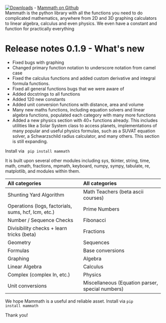 [![Downloads](https://static.pepy.tech/personalized-badge/mammath?period=total&units=international_system&left_color=grey&right_color=brightgreen&left_text=Mammath%20downloads)](https://pepy.tech/project/mammath) - <a href="https://github.com/vhprogrammingorg/mammath" target="_blank">Mammath on Github</a>
<br>
Mammath is the python library with all the functions you need to do complicated mathematics, anywhere from 2D and 3D graphing calculators to linear algebra, calculus and even physics. We even have a constant and function for practically everything
<br>

<h1><b> Release notes 0.1.9 - What's new </b></h1>
<ul>
    <li>Fixed bugs with graphing </li>
    <li>Changed primary function notation to underscore notation from camel case</li>
    <li>Fixed the calculus functions and added custom derivative and integral formula functions.</li>
    <li>Fixed all general functions bugs that we were aware of</li>
    <li>Added docstrings to all functions</li>
    <li>Added 120 new constants</li>
    <li>Added unit conversion functions with distance, area and volume</li>
    <li>Many new maths functions, including equation solvers and linear algebra functions, populated each category with many more functions</li>
    <li>Added a new physics section with 40+ functions already. This includes utilities like a Solar System class to access planets, implementations of many popular and useful physics formulas, such as a SUVAT equation solver, a Schwarzschild radius calculator, and many others. This section is still expanding. </li>
</ul>

Install via <code> pip install mammath </code>

It is built upon several other modules including sys, tkinter, string, time, math, cmath, fractions, mpmath, keyboard, numpy, sympy, tabulate, re, matplotlib, and modules within them. 

| All categories                                    | All categories    |
| :----------------------------------------------- | :-------------- |
| Shunting Yard Algorithm                          | Math Teachers (beta ascii courses)   |
| Operations (logs, factorials, sums, hcf, lcm, etc.) | Prime Numbers|
| Number / Sequence Checks                         | Fibonacci        |
| Divisibility checks + learn tricks (beta)        | Fractions        |
| Geometry                                         | Sequences        |
| Formulas                                         | Base conversions |
| Graphing                                         | Algebra          |
| Linear Algebra                                   | Calculus         |
| Complex (complex ln, etc.) | Physics             |
| Unit conversions    |  Miscellaneous (Equation parser, special numbers)|

We hope Mammath is a useful and reliable asset. Install via <code>pip install mammath</code>

Thank you!